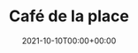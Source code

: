 ---
title: Café de la place
stack: React.js - HTML - CSS
slug: https://cafedelaplace.osc-fr1.scalingo.io/
date: 2021-10-10T00:00+00:00
thumbs: ../images/img/cafe.jpg
repofront: https://github.com/Stilgaar/cafe-de-la-place-react.js
---